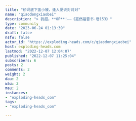 ```yaml
---
title: "桥洞底下盖小被，逢人便说对对对" 
name: "qiaodongxiaobei"
description: "> 我超，**OP**!——《嘉然福音书·卷153》"
type: community
date: "2023-06-24 01:13:39"
draft: false
nsfw: false
actor_id: "https://exploding-heads.com/c/qiaodongxiaobei"
host: exploding-heads.com
lastmod: "2022-12-07 12:04:07"
published: "2022-12-07 11:25:04"
subscribers: 6
posts: 2
comments: 2
weight: 2
dau: 2
wau: 2
mau: 2
instances:
- "exploding-heads_com"
tags: 
- "exploding-heads_com"

---
```

